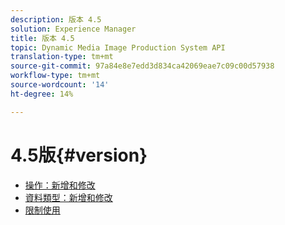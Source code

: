 ```yaml
---
description: 版本 4.5
solution: Experience Manager
title: 版本 4.5
topic: Dynamic Media Image Production System API
translation-type: tm+mt
source-git-commit: 97a84e8e7edd3d834ca42069eae7c09c00d57938
workflow-type: tm+mt
source-wordcount: '14'
ht-degree: 14%

---
```



# 4.5版{#version}

* [操作：新增和修改](r-4-5-operations.md)
* [資料類型：新增和修改](r-4-5-types.md)
* [限制使用](r-restricted-use.md)
